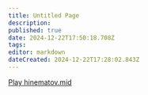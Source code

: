 ```yaml
---
title: Untitled Page
description: 
published: true
date: 2024-12-22T17:50:18.708Z
tags: 
editor: markdown
dateCreated: 2024-12-22T17:28:02.843Z
---
```


<script type='text/javascript' src='https://www.midijs.net/lib/midi.js'></script>
<a href="#" onClick="MIDIjs.play('/midi/asshole.mid');">Play hinematov.mid</a>
